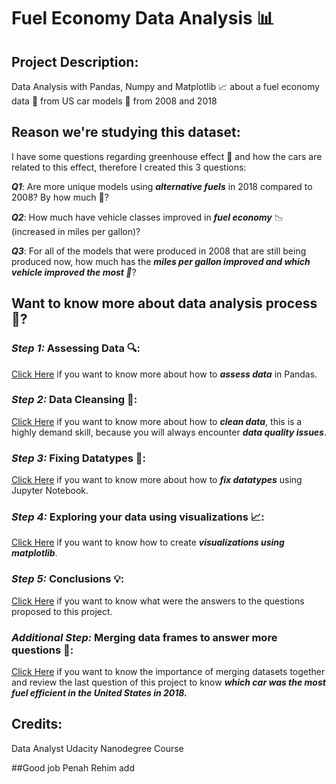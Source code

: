 # Fuel Economy Data Analysis 📊
## Project Description:
Data Analysis with Pandas, Numpy and Matplotlib 📈 about a fuel economy data 💸 from US car models 🚗 from 2008 and 2018

## Reason we're studying this dataset:
I have some questions regarding greenhouse effect 🌳 and how the cars are related to this effect, therefore I created this 3 questions:

_**Q1**_: Are more unique models using _**alternative fuels**_ in 2018 compared to 2008? By how much 🤨?

_**Q2**_: How much have vehicle classes improved in _**fuel economy**_ 📉 (increased in miles per gallon)?

_**Q3**_: For all of the models that were produced in 2008 that are still being produced now, how much has the _**miles per gallon improved and which vehicle improved the most 🚗**_?

## Want to know more about data analysis process 🤔?

### _**Step 1:**_ Assessing Data 🔍:
[Click Here](https://github.com/davidtc8/Fuel_Economy_Data_Analysis/tree/master/Assessing%20Data) if you want to know more about how to _**assess data**_ in Pandas.

### _**Step 2:**_ Data Cleansing 🧹:
[Click Here](https://github.com/davidtc8/Fuel_Economy_Data_Analysis/tree/master/Cleaning%20Columns%20Labels) if you want to know more about how to _**clean data**_, this is a highly demand skill, because you will always encounter _**data quality issues**_.

### _**Step 3:**_ Fixing Datatypes 🔨:
[Click Here](https://github.com/davidtc8/Fuel_Economy_Data_Analysis/tree/master/Fixing%20Data%20Types) if you want to know more about how to _**fix datatypes**_ using Jupyter Notebook.

### _**Step 4:**_ Exploring your data using visualizations 📈:
[Click Here](https://github.com/davidtc8/Fuel_Economy_Data_Analysis/tree/master/Exploring%20with%20visuals) if you want to know how to create _**visualizations using matplotlib**_.

### _**Step 5:**_ Conclusions 💡:
[Click Here](https://github.com/davidtc8/Fuel_Economy_Data_Analysis/tree/master/Conclussions%20and%20Visuals) if you want to know what were the answers to the questions proposed to this project.

### _**Additional Step:**_ Merging data frames to answer more questions 🔄:
[Click Here](https://github.com/davidtc8/Fuel_Economy_Data_Analysis/tree/master/Merging%20Datasets) if you want to know the importance of merging datasets together and review the last question of this project to know _**which car was the most fuel efficient in the United States in 2018.**_

## Credits:
Data Analyst Udacity Nanodegree Course

##Good job
Penah Rehim add
